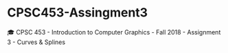 # CPSC453-Assingment3
:mortar_board: CPSC 453 - Introduction to Computer Graphics - Fall 2018 - Assignment 3 - Curves &amp; Splines
